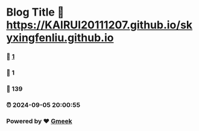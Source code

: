 # Blog Title :link: https://KAIRUI20111207.github.io/skyxingfenliu.github.io 
### :page_facing_up: [1](https://KAIRUI20111207.github.io/skyxingfenliu.github.io/tag.html) 
### :speech_balloon: 1 
### :hibiscus: 139 
### :alarm_clock: 2024-09-05 20:00:55 
### Powered by :heart: [Gmeek](https://github.com/Meekdai/Gmeek)
